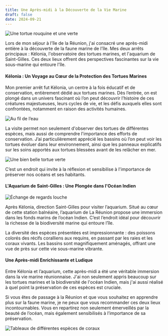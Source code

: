```yaml
---
title: Une Après-midi à la Découverte de la Vie Marine
draft: false
date: 2024-09-21
---
```

![Une tortue rouquine et une verte](/img/img_2768.jpeg "Une tortue rouquine et une verte ")

Lors de mon séjour à l'île de la Réunion, j'ai consacré une après-midi entière à la découverte de la faune marine de l'île. Mes deux arrêts principaux : Kélonia, l'observatoire des tortues marines, et l'aquarium de Saint-Gilles. Ces deux lieux offrent des perspectives fascinantes sur la vie sous-marine qui entoure l'île.

#### Kélonia : Un Voyage au Cœur de la Protection des Tortues Marines

Mon premier arrêt fut Kélonia, un centre à la fois éducatif et de conservation, entièrement dédié aux tortues marines. Dès l’entrée, on est plongé dans un univers fascinant où l’on peut découvrir l’histoire de ces créatures majestueuses, leurs cycles de vie, et les défis auxquels elles sont confrontées, notamment en raison des activités humaines.

![Au fil de l’eau](/img/img_2767.jpeg "Au file de l’eau ")

La visite permet non seulement d'observer des tortues de différentes espèces, mais aussi de comprendre l'importance des efforts de conservation. J’ai particulièrement apprécié les bassins où l’on peut voir les tortues évoluer dans leur environnement, ainsi que les panneaux explicatifs sur les soins apportés aux tortues blessées avant de les relâcher en mer.

![Une bien belle tortue verte](/img/img_2760.jpeg "Une bien belle tortue verte")

C’est un endroit qui invite à la réflexion et sensibilise à l'importance de préserver nos océans et ses habitants.

#### L'Aquarium de Saint-Gilles : Une Plongée dans l'Océan Indien

![Échange de regards louche](/img/img_2787.jpeg "Échange de regards louche")

Après Kélonia, direction Saint-Gilles pour visiter l’aquarium. Situé au cœur de cette station balnéaire, l’aquarium de La Réunion propose une immersion dans les fonds marins de l’océan Indien. C’est l’endroit idéal pour découvrir la richesse de la biodiversité marine qui entoure l’île.

La diversité des espèces présentées est impressionnante : des poissons colorés des récifs coralliens aux requins, en passant par les raies et les coraux vivants. Les bassins sont magnifiquement aménagés, offrant une vue de près sur cette vie sous-marine vibrante.

#### Une Après-midi Enrichissante et Ludique

Entre Kélonia et l’aquarium, cette après-midi a été une véritable immersion dans la vie marine réunionnaise. J'ai non seulement appris beaucoup sur les tortues marines et la biodiversité de l'océan Indien, mais j'ai aussi réalisé à quel point la préservation de ces espèces est cruciale.

Si vous êtes de passage à la Réunion et que vous souhaitez en apprendre plus sur la faune marine, je ne peux que vous recommander ces deux lieux incontournables. Vous en repartirez non seulement émerveillés par la beauté de l’océan, mais également sensibilisés à l’importance de sa préservation.

![Tableaux de différentes espèces de coraux](/img/img_2793.jpeg "Tableaux de différentes espèces de coraux")
